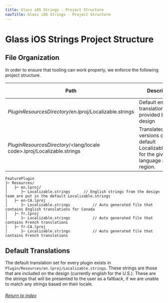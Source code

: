 ```yaml
---
title: Glass iOS Strings - Project Structure
navTitle: Glass iOS Strings - Project Structure
---
```


# Glass iOS Strings Project Structure

## File Organization

In order to ensure that tooling can work properly, we enforce the following project structure.

| Path | Description | Auto Generated |
|------|-------------|----------------|
|*PluginResourcesDirectory*/en.lproj/Localizable.strings| Default english translations provided by design| NO|
|*PluginResourcesDirectory*/<lang/locale code>.lproj/Localizable.strings| Translated versions of the default Localizable.strings for the given language and region.| YES |

```
FeaturePlugin
├─ Resources/
│   ├─ en.lproj/
│      ├─ Localizable.strings      // English strings from the design team are put in the default Localizable.strings
│   ├─ en-CA.lproj
│      ├─ Localizable.strings          // Auto generated file that contains English translations for Canada
│   ├─ fr.lproj
│      ├─ Localizable.strings          // Auto generated file that contains French translations
│   ├─ fr-CA.lproj
│      ├─ Localizable.strings          // Auto generated file that contains French translations
```

## Default Translations

The default translation set for every plugin exists in `Plugin/Resources/en.lproj/Localizable.strings`. These
strings are those that are included on the design (currently english for the U.S.). These are the
strings that will be presented to the user as a fallback, if we are unable to match any strings
based on their locale.

###### [Return to index](index.md)
